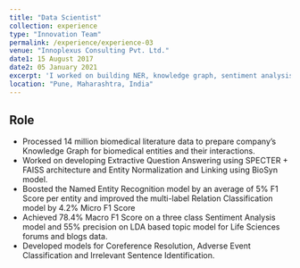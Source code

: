 ```yaml
---
title: "Data Scientist"
collection: experience
type: "Innovation Team"
permalink: /experience/experience-03
venue: "Innoplexus Consulting Pvt. Ltd."
date1: 15 August 2017
date2: 05 January 2021 
excerpt: 'I worked on building NER, knowledge graph, sentiment analysis and topic extraction models on biomedical datasets.'
location: "Pune, Maharashtra, India"
---
```


## Role
- Processed 14 million biomedical literature data to prepare company’s Knowledge Graph for biomedical entities and their interactions.
- Worked on developing Extractive Question Answering using SPECTER + FAISS architecture and Entity Normalization and Linking using BioSyn model.
- Boosted the Named Entity Recognition model by an average of 5% F1 Score per entity and improved the multi-label Relation Classification model by 4.2% Micro F1 Score
- Achieved 78.4% Macro F1 Score on a three class Sentiment Analysis model and 55% precision on LDA based topic model for Life Sciences forums and blogs data.
- Developed models for Coreference Resolution, Adverse Event Classification and Irrelevant Sentence Identification.


<!-- 
Heading 1
======

Heading 2
======

Heading 3
====== -->
